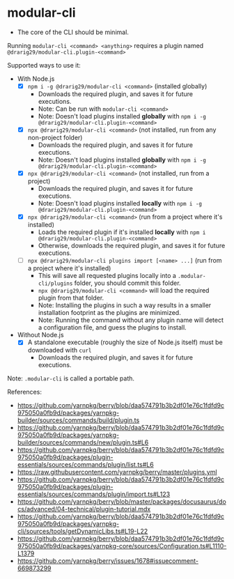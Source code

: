 # modular-cli

- The core of the CLI should be minimal.
<!--
XXX: not sure about this actually.
- Nothing else than commands should be exported from each plugin.
- Anything exported from `modular-cli` should be directly available, not through plugins. A plugin should never be installed and imported as a library (e.g. `import {someUtil} from '@drarig29/modular-cli.plugin-heavy'`) -->

Running `modular-cli <command> <anything>` requires a plugin named `@drarig29/modular-cli.plugin-<command>`

Supported ways to use it:
- With Node.js
  - [x] `npm i -g @drarig29/modular-cli <command>` (installed globally)
    - Downloads the required plugin, and saves it for future executions.
    - Note: Can be run with `modular-cli <command>`
    - Note: Doesn't load plugins installed **globally** with `npm i -g @drarig29/modular-cli.plugin-<command>`
  - [x] `npx @drarig29/modular-cli <command>` (not installed, run from any non-project folder)
    - Downloads the required plugin, and saves it for future executions.
    - Note: Doesn't load plugins installed **globally** with `npm i -g @drarig29/modular-cli.plugin-<command>`
  - [x] `npx @drarig29/modular-cli <command>` (not installed, run from a project)
    - Downloads the required plugin, and saves it for future executions.
    - Note: Doesn't load plugins installed **locally** with `npm i -g @drarig29/modular-cli.plugin-<command>`
  - [x] `npx @drarig29/modular-cli <command>` (run from a project where it's installed)
    - Loads the required plugin if it's installed **locally** with `npm i @drarig29/modular-cli.plugin-<command>`
    - Otherwise, downloads the required plugin, and saves it for future executions.
  - [ ] `npx @drarig29/modular-cli plugins import [<name> ...]` (run from a project where it's installed)
    - This will save all requested plugins locally into a `.modular-cli/plugins` folder, you should commit this folder.
    - `npx @drarig29/modular-cli <command>` will load the required plugin from that folder.
    - Note: Installing the plugins in such a way results in a smaller installation footprint as the plugins are minimized.
    - Note: Running the command without any plugin name will detect a configuration file, and guess the plugins to install.
- Without Node.js
  - [x] A standalone executable (roughly the size of Node.js itself) must be downloaded with `curl`
    - Downloads the required plugin, and saves it for future executions.

Note: `.modular-cli` is called a portable path.

References:
- https://github.com/yarnpkg/berry/blob/daa574791b3b2df01e76c1fdfd9c975050a0fb9d/packages/yarnpkg-builder/sources/commands/build/plugin.ts
- https://github.com/yarnpkg/berry/blob/daa574791b3b2df01e76c1fdfd9c975050a0fb9d/packages/yarnpkg-builder/sources/commands/new/plugin.ts#L6
- https://github.com/yarnpkg/berry/blob/daa574791b3b2df01e76c1fdfd9c975050a0fb9d/packages/plugin-essentials/sources/commands/plugin/list.ts#L6
- https://raw.githubusercontent.com/yarnpkg/berry/master/plugins.yml
- https://github.com/yarnpkg/berry/blob/daa574791b3b2df01e76c1fdfd9c975050a0fb9d/packages/plugin-essentials/sources/commands/plugin/import.ts#L123
- https://github.com/yarnpkg/berry/blob/master/packages/docusaurus/docs/advanced/04-technical/plugin-tutorial.mdx
- https://github.com/yarnpkg/berry/blob/daa574791b3b2df01e76c1fdfd9c975050a0fb9d/packages/yarnpkg-cli/sources/tools/getDynamicLibs.ts#L19-L22
- https://github.com/yarnpkg/berry/blob/daa574791b3b2df01e76c1fdfd9c975050a0fb9d/packages/yarnpkg-core/sources/Configuration.ts#L1110-L1379
- https://github.com/yarnpkg/berry/issues/1678#issuecomment-669873299
